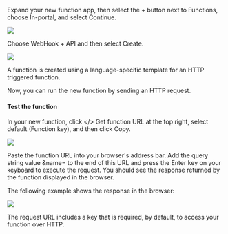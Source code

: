 Expand your new function app, then select the + button next to Functions, choose In-portal, and select Continue.

![](https://github.com/fenago/katacoda-scenarios/raw/master/azure-functions/azure-functions-serverless-api/steps/2/4.png)

Choose WebHook + API and then select Create.

![](https://github.com/fenago/katacoda-scenarios/raw/master/azure-functions/azure-functions-serverless-api/steps/2/5.png)

A function is created using a language-specific template for an HTTP triggered function.

Now, you can run the new function by sending an HTTP request.

#### Test the function
In your new function, click </> Get function URL at the top right, select default (Function key), and then click Copy.

![](https://github.com/fenago/katacoda-scenarios/raw/master/azure-functions/azure-functions-serverless-api/steps/2/6.png)

Paste the function URL into your browser's address bar. Add the query string value &name=<yourname> to the end of this URL and press the Enter key on your keyboard to execute the request. You should see the response returned by the function displayed in the browser.

The following example shows the response in the browser:

![](https://github.com/fenago/katacoda-scenarios/raw/master/azure-functions/azure-functions-serverless-api/steps/6/7.png)

The request URL includes a key that is required, by default, to access your function over HTTP.